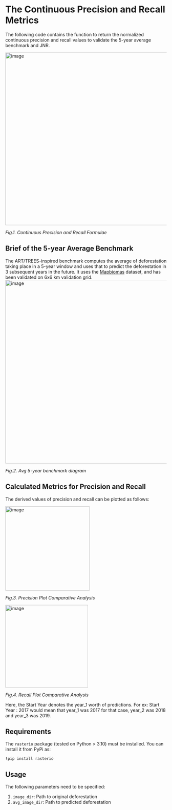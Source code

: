 # The Continuous Precision and Recall Metrics
The following code contains the function to return the normalized continuous precision and recall values to validate the 5-year average benchmark and JNR.

<img width="539" alt="image" src="https://github.com/DSSGxUK/s23_deforestation_exp/assets/83265366/42a03ced-7bce-4dd4-8154-50b6cc79fcd8">

*Fig.1. Continuous Precision and Recall Formulae*

## Brief of the 5-year Average Benchmark
The ART/TREES-inspired benchmark computes the average of deforestation taking place in a 5-year window and uses that to predict the deforestation in 3 subsequent years in the future. 
It uses the [Mapbiomas](https://https://mapbiomas.org/en/download) dataset, and has been validated on 6x6 km validation grid.
<img width="573" alt="image" src="https://github.com/DSSGxUK/s23_deforestation_exp/assets/83265366/04a2b214-13f6-4cdc-acd3-0de825f3a567">

*Fig.2. Avg 5-year benchmark diagram*
## Calculated Metrics for Precision and Recall
The derived values of precision and recall can be plotted as follows:


<img width="263" alt="image" src="https://github.com/DSSGxUK/s23_deforestation_exp/assets/83265366/4d3b6931-a478-4c14-8a3c-89ef29ba8732">


*Fig.3. Precision Plot Comparative Analysis*


<img width="258" alt="image" src="https://github.com/DSSGxUK/s23_deforestation_exp/assets/83265366/75cee23b-6f90-44a7-b25f-a6243d774de0">

*Fig.4. Recall Plot Comparative Analysis*

Here, the Start Year denotes the year_1 worth of predictions. 
For ex: Start Year : 2017 would mean that year_1 was 2017 for that case, year_2 was 2018 and year_3 was 2019.

## Requirements
The `rasterio` package (tested on Python > 3.10) must be installed. You can install it from PyPi as:

`!pip install rasterio`

## Usage
The following parameters need to be specified:
1. `image_dir`: Path to original deforestation
2. `avg_image_dir`: Path to predicted deforestation


